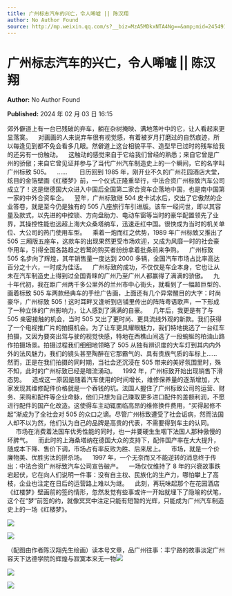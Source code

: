 ```yaml
---
title: 广州标志汽车的兴亡，令人唏嘘 || 陈汉翔
author: No Author Found
source: http://mp.weixin.qq.com/s?__biz=MzA5MDkxNTA4Ng==&amp;mid=2454914656&amp;idx=1&amp;sn=35cb328295ca077c9e2b8cbd18af59fb&amp;chksm=87a3ce01b0d44717f3d56e60a83a1db7ec213e99f169a4b6cc2001762f54c81438123e5af53b#rd
---
```


# 广州标志汽车的兴亡，令人唏嘘 || 陈汉翔

**Author:** No Author Found

**Published:** 2024 年 02 月 03 日 16:15

郊外僻道上有一台已残破的弃车，躺在杂树掩映、满地落叶中的它，让人看起来更显落寞。    对画画的人来说弃车很有视觉感，有着被岁月打磨过的自然痕迹，所以每逢见到都不免会看多几眼。然僻道上这台相貌平平、造型早已过时的残车给我的还另有一份触动。    这触动的感觉来自于它给我们曾经的熟悉；来自它曾是广州的骄傲；来自它曾见证并参与了当代广州汽车制造史上的一个瞬间，它的名字叫广州标致 505。    ......       日历回到 1985 年，刚开业不久的广州花园酒店大堂，炫目的金箔壁画《红楼梦》前，一个仪式正隆重举行，中法合资广州标致汽车公司成立了！这是继德国大众进入中国后全国第二家合资车企落地中国，也是南中国第一家的中外合资车企。    翌年，广州标致继 504 皮卡试水后，交出了它傲然的企业答卷，就是至今仍是独有的 505 八座旅行车引进版。该车一经问世，即以其容量及款式，以先进的中控锁、方向盘助力、电动车窗等当时的豪华配置领先了业界，其操控性能也远超上海大众桑塔纳车，迅速走红中国。很快成为当时的机关单位、大公司的热门使用车型。    乘着一炮而红之优势，1989 年广州标致又推出了 505 三厢版五座车，这款车的出现果然更受市场欢迎，又成为风靡一时的社会豪华用车，引得全国各路趋之若鹜的购买者纷纷拿着批条前来争购。    广州标致 505 名步向了辉煌，其年销售量一度达到 2000 多辆，全国汽车市场占比率高达百分之十六，一时成为佳话。    广州标致的成功，不仅仅是车企本身，它也让从未在汽车制造史上得到过全国青睐的广州乃至广州人都赢得了满满的骄傲。    九十年代初，我在距广州两千多公里外的兰州市中心街头，就看到了一幅超巨型的、画着标致 505 车两款经典车的手绘广告画，上面还有几个异常醒目的大字：时尚豪华，广州标致 505！这时耳畔又逢听到店铺里传出的阵阵粤语歌声，一下形成了一种立体的广州影响力，让人感到了满满的自豪。    几年后，我更是有了与 505 亲密接触的机会，当时 505 又出了更时尚、更具流线外观的新款。我们获得了一个电视推广片的拍摄机会。为了让车更具耀眼魅力，我们特地挑选了一台红车拍摄，又因为要突出驾与驶的视觉快感，特地在西樵山间选了一段蜿蜒的柏油山路作拍摄场景。拍摄过程我们细细地领略了 505 从独有辨识度的大车灯到其内内外外的法风魅力，我们的镜头甚至陶醉在它那霸气的、具有贵族气质的车标上……    然而，正是在我们拍摄的同时期，当社会还沉浸在 505 带来的美好氛围里时，殊不知，此时的广州标致已经是暗流湧动。    1992 年，广州标致开始出现销售下滑态势。    造成这一原因是随着汽车使用的时间增长，维修保养量的逐渐增加，大家发现其维修配件价格就是一个吞钱的坑。法国人握住了广州标致公司的运营、财务、采购和配件等企业命脉，他们只想为自己赚取更多进口配件的差额利润，不愿进行配件的国产化改造。这使得车主动辄面临高昂的维修换件费用，“买得起修不起”渐成为了全社会对 505 的众口之谪。尽管广州标致遭受了社会诟病，然而法国人却不以为然，他们认为自己的品牌是高贵的代表，不需要得到车主的认同。           市场在消费着法国车优秀性能的同时，也一并要硬生生咽下法国人那种傲慢的坏脾气。    而此时的上海桑塔纳在德国大众的支持下，配件国产率在大大提升，随成本下降、售价下调，市场占有率反败为胜、后来居上。    市场，就是一个价廉物美、优胜劣汰的拼杀场。    1997 年，一个无奈而又不能逆转的消息终于传出：中法合资广州标致汽车公司宣告破产。    一场仅仅维持了 8 年的兴衰故事跌宕起伏，它在向人们说明一件事：没有自主权、民族化的生产力，哪怕攀上了高枝，企业也注定在日后的运营路上难以为继。    此刻，再玩味起那个在花园酒店《红楼梦》壁画前的签约情形，忽然发觉有些事或许一开始就埋下了隐喻的伏笔，这个在“梦”前签的约，就像冥冥中注定只能有短暂的光辉，只能成为广州汽车制造史上的一场《红楼梦》。

![](https://mmbiz.qpic.cn/mmbiz_jpg/PJWG74pLsMZzWYTcFWjQOqACsiaJ8BeM12Rv3PvqoTAdmWZ71uHYoZxqWosOqKtLsicGsHsgLw54vl9a0C0iafsHg/640?wx_fmt=jpeg&from=appmsg)

![](https://mmbiz.qpic.cn/mmbiz_jpg/PJWG74pLsMbfEhYXBRyX4uB0ZkDB2KmzndLticic0G9N94RxPzbnWXXpE15Sss0ISdjiapaK82cVUFiaeXqK0eLxjA/640)

（配图由作者陈汉翔先生绘画）读本号文章，品广州往事：丰宁路的故事淡定广州容天下达德学院的辉煌与寂寞本来无一物![](https://mmbiz.qpic.cn/mmbiz_gif/PJWG74pLsMYf2b50xFTbTsibmjv5gNVOxZegUj8mrKtpuzCpBAYnQw9duHfIcNnUzicicnGUSv4EWPSTRAPvV9g3w/640?wx_fmt=gif&wxfrom=5&wx_lazy=1)

![](https://mmbiz.qpic.cn/mmbiz_jpg/Ljib4So7yuWhK2gtQqkINsdBK4lnaRFpbgy1MeZVR2cZsFTTCWMmelFPdYGpggRFPXYu0GJ8jJ5m1fJVxp0f5ibQ/640?wx_fmt=jpeg&wxfrom=5&wx_lazy=1&wx_co=1)

![](https://mmbiz.qpic.cn/mmbiz_jpg/PJWG74pLsMYZzRbWAXghicEgnDKY1L1sd3BGEicCJyXaibQtQciaicWB8NzQCMSvjqhwXsht7Is69DSIcNFs7hge0AA/640?wx_fmt=jpeg&wxfrom=5&wx_lazy=1&wx_co=1)
